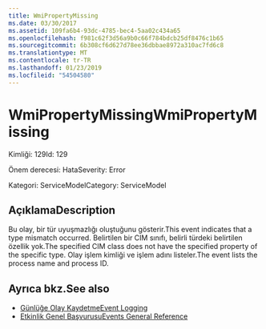 ```yaml
---
title: WmiPropertyMissing
ms.date: 03/30/2017
ms.assetid: 109fa6b4-93dc-4785-bec4-5aa02c434a65
ms.openlocfilehash: f981c62f3d56a9b0c66f784bdcb25df8476c1b65
ms.sourcegitcommit: 6b308cf6d627d78ee36dbbae8972a310ac7fd6c8
ms.translationtype: MT
ms.contentlocale: tr-TR
ms.lasthandoff: 01/23/2019
ms.locfileid: "54504580"
---
```

# <a name="wmipropertymissing"></a><span data-ttu-id="b5253-102">WmiPropertyMissing</span><span class="sxs-lookup"><span data-stu-id="b5253-102">WmiPropertyMissing</span></span>
<span data-ttu-id="b5253-103">Kimliği: 129</span><span class="sxs-lookup"><span data-stu-id="b5253-103">Id: 129</span></span>  
  
 <span data-ttu-id="b5253-104">Önem derecesi: Hata</span><span class="sxs-lookup"><span data-stu-id="b5253-104">Severity: Error</span></span>  
  
 <span data-ttu-id="b5253-105">Kategori: ServiceModel</span><span class="sxs-lookup"><span data-stu-id="b5253-105">Category: ServiceModel</span></span>  
  
## <a name="description"></a><span data-ttu-id="b5253-106">Açıklama</span><span class="sxs-lookup"><span data-stu-id="b5253-106">Description</span></span>  
 <span data-ttu-id="b5253-107">Bu olay, bir tür uyuşmazlığı oluştuğunu gösterir.</span><span class="sxs-lookup"><span data-stu-id="b5253-107">This event indicates that a type mismatch occurred.</span></span> <span data-ttu-id="b5253-108">Belirtilen bir CIM sınıfı, belirli türdeki belirtilen özellik yok.</span><span class="sxs-lookup"><span data-stu-id="b5253-108">The specified CIM class does not have the specified property of the specific type.</span></span> <span data-ttu-id="b5253-109">Olay işlem kimliği ve işlem adını listeler.</span><span class="sxs-lookup"><span data-stu-id="b5253-109">The event lists the process name and process ID.</span></span>  
  
## <a name="see-also"></a><span data-ttu-id="b5253-110">Ayrıca bkz.</span><span class="sxs-lookup"><span data-stu-id="b5253-110">See also</span></span>
- [<span data-ttu-id="b5253-111">Günlüğe Olay Kaydetme</span><span class="sxs-lookup"><span data-stu-id="b5253-111">Event Logging</span></span>](../../../../../docs/framework/wcf/diagnostics/event-logging/index.md)
- [<span data-ttu-id="b5253-112">Etkinlik Genel Başvurusu</span><span class="sxs-lookup"><span data-stu-id="b5253-112">Events General Reference</span></span>](../../../../../docs/framework/wcf/diagnostics/event-logging/events-general-reference.md)
